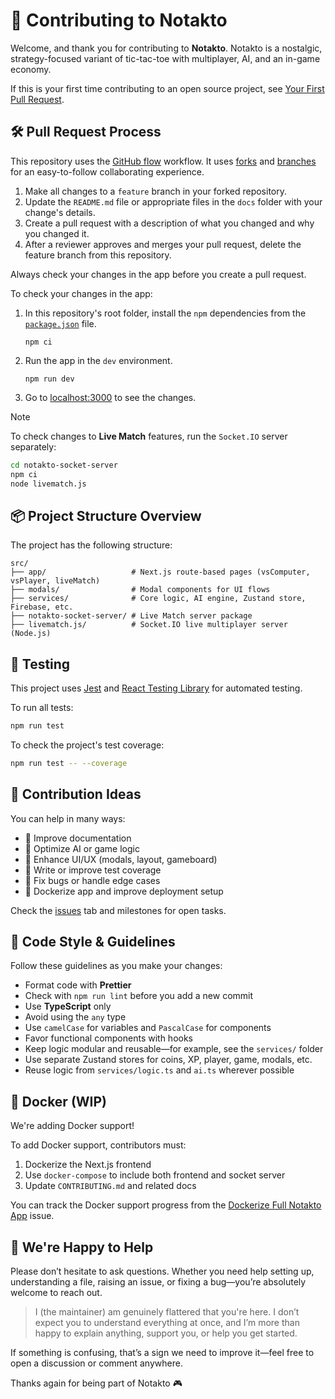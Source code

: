 # 🤝 Contributing to Notakto

Welcome, and thank you for contributing to **Notakto**. Notakto is a nostalgic, strategy-focused variant of tic-tac-toe with multiplayer, AI, and an in-game economy.

If this is your first time contributing to an open source project, see [Your First Pull Request][1].

## 🛠️ Pull Request Process

This repository uses the [GitHub flow][2] workflow. It uses [forks][3] and [branches][4] for an easy-to-follow collaborating experience.

1. Make all changes to a `feature` branch in your forked repository.
1. Update the `README.md` file or appropriate files in the `docs` folder with your change's details.
1. Create a pull request with a description of what you changed and why you changed it.
1. After a reviewer approves and merges your pull request, delete the feature branch from this repository.

Always check your changes in the app before you create a pull request.

To check your changes in the app:

1. In this repository's root folder, install the `npm` dependencies from the [`package.json`][5] file.

    ```console
    npm ci
    ```

1. Run the app in the `dev` environment.

    ```console
    npm run dev
    ```

1. Go to [localhost:3000][6] to see the changes.

> [!NOTE]
> To check changes to **Live Match** features, run the `Socket.IO` server separately:
>
> ```bash
> cd notakto-socket-server
> npm ci
> node livematch.js
> ```


## 📦 Project Structure Overview

The project has the following structure:

```text
src/
├── app/                   # Next.js route-based pages (vsComputer, vsPlayer, liveMatch)
├── modals/                # Modal components for UI flows
├── services/              # Core logic, AI engine, Zustand store, Firebase, etc.
├── notakto-socket-server/ # Live Match server package
├── livematch.js/          # Socket.IO live multiplayer server (Node.js)
```

## 🧪 Testing

This project uses [Jest][7] and [React Testing Library][8] for automated testing.

To run all tests:

```bash
npm run test
```

To check the project's test coverage:

```bash
npm run test -- --coverage
```

## 📁 Contribution Ideas

You can help in many ways:

* 📄 Improve documentation
* 🧠 Optimize AI or game logic
* 💬 Enhance UI/UX (modals, layout, gameboard)
* 🧪 Write or improve test coverage
* 🐛 Fix bugs or handle edge cases
* 🐳 Dockerize app and improve deployment setup

Check the [issues][9] tab and milestones for open tasks.

## 🧹 Code Style & Guidelines

Follow these guidelines as you make your changes:

* Format code with **Prettier**
* Check with `npm run lint` before you add a new commit
* Use **TypeScript** only
* Avoid using the `any` type
* Use `camelCase` for variables and `PascalCase` for components
* Favor functional components with hooks
* Keep logic modular and reusable—for example, see the `services/` folder
* Use separate Zustand stores for coins, XP, player, game, modals, etc.
* Reuse logic from `services/logic.ts` and `ai.ts` wherever possible

## 🐳 Docker (WIP)

We're adding Docker support!

To add Docker support, contributors must:

1. Dockerize the Next.js frontend
2. Use `docker-compose` to include both frontend and socket server
3. Update `CONTRIBUTING.md` and related docs

You can track the Docker support progress from the [Dockerize Full Notakto App][10] issue.

## 🙋 We're Happy to Help

Please don’t hesitate to ask questions. Whether you need help setting up, understanding a file, raising an issue, or fixing a bug—you’re absolutely welcome to reach out.

> I (the maintainer) am genuinely flattered that you're here. I don’t expect you to understand everything at once, and I’m more than happy to explain anything, support you, or help you get started.

If something is confusing, that’s a sign we need to improve it—feel free to open a discussion or comment anywhere.

Thanks again for being part of Notakto 🎮

[1]: ./FIRST_PR.md
[2]: https://docs.github.com/en/get-started/using-github/github-flow
[3]: https://docs.github.com/en/pull-requests/collaborating-with-pull-requests/working-with-forks/about-forks
[4]: https://docs.github.com/en/pull-requests/collaborating-with-pull-requests/proposing-changes-to-your-work-with-pull-requests/about-branches
[5]: ./package.json
[6]: https://localhost:3000
[7]: https://jestjs.io/
[8]: https://testing-library.com/docs/react-testing-library/intro/
[9]: https://github.com/rakshitg600/notakto-website/issues
[10]: https://github.com/Rakshitg600/notakto-website/issues/13
